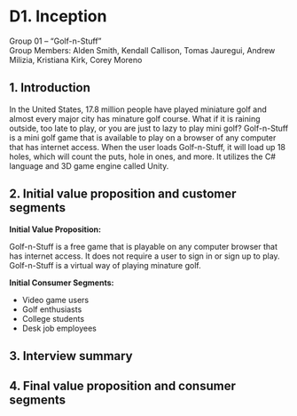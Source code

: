 # D1. Inception

Group 01 – “Golf-n-Stuff”\
Group Members: Alden Smith, Kendall Callison, Tomas Jauregui, Andrew Milizia, Kristiana Kirk, Corey Moreno

## 1. Introduction 
In the United States, 17.8 million people have played miniature golf and almost every major city has minature golf course. What if it is raining outside, too late to play, or you are just to lazy to play mini golf? Golf-n-Stuff is a mini golf game that is available to play on a browser of any computer that has internet access. When the user loads Golf-n-Stuff, it will load up 18 holes, which will count the puts, hole in ones, and more. It utilizes the C# language and 3D game engine called Unity. 

## 2. Initial value proposition and customer segments
**Initial Value Proposition:**

Golf-n-Stuff is a free game that is playable on any computer browser that has internet access. It does not require a user to sign in or sign up to play. Golf-n-Stuff is a virtual way of playing minature golf.

**Initial Consumer Segments:**

- Video game users
- Golf enthusiasts
- College students
- Desk job employees


## 3. Interview summary

## 4. Final value proposition and consumer segments
